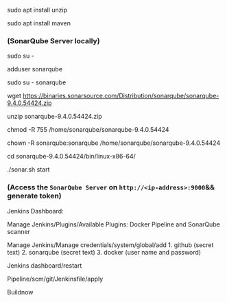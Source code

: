sudo apt install unzip

sudo apt install maven

### (SonarQube Server locally)

sudo su -

adduser sonarqube

sudo su - sonarqube

wget https://binaries.sonarsource.com/Distribution/sonarqube/sonarqube-9.4.0.54424.zip

unzip sonarqube-9.4.0.54424.zip

chmod -R 755 /home/sonarqube/sonarqube-9.4.0.54424

chown -R sonarqube:sonarqube /home/sonarqube/sonarqube-9.4.0.54424

cd sonarqube-9.4.0.54424/bin/linux-x86-64/

./sonar.sh start

### (Access the `SonarQube Server` on `http://<ip-address>:9000`&& generate token)

Jenkins Dashboard:

Manage Jenkins/Plugins/Available Plugins: Docker Pipeline and SonarQube scanner

Manage Jenkins/Manage credentials/system/global/add 1. github (secret text) 2. sonarqube (secret text) 3. docker (user name and password)

Jenkins dashboard/restart

Pipeline/scm/git/Jenkinsfile/apply

Buildnow


